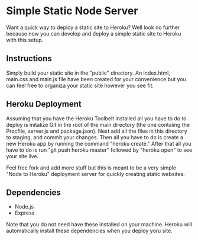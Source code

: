 # Simple Static Node Server

Want a quick way to deploy a static site to Heroku? Well look no further because now you can develop and deploy a simple static site to Heroku with this setup.

## Instructions
Simply build your static site in the "public" directory. An index.html, main.css and main.js file have been created for your convenience but you can feel free to organiza your static site however you see fit.

## Heroku Deployment
Assuming that you have the Heroku Toolbelt installed all you have to do to deploy is initalize Git in the root of the main directory (the one contaiing the Procfile, server.js and package.json). Next add all the files in this directory to staging, and commit your changes. Then all you have to do is create a new Heroku app by running the command "heroku create." After that all you have to do is run "git push heroku master" followed by "heroku open" to see your site live.

Feel free fork and add more stuff but this is meant to be a very simple "Node to Heroku" deployment server for quickly creating static websites.

## Dependencies
* Node.js
* Express

Note that you do not need have these installed on your machine. Heroku will automatically install these dependencies when you deploy yoru site.